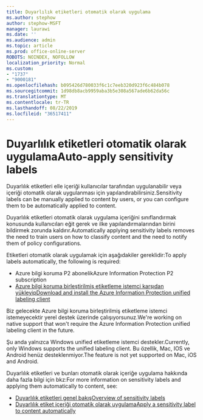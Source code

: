 ```yaml
---
title: Duyarlılık etiketleri otomatik olarak uygulama
ms.author: stephow
author: stephow-MSFT
manager: laurawi
ms.date: ''
ms.audience: admin
ms.topic: article
ms.prod: office-online-server
ROBOTS: NOINDEX, NOFOLLOW
localization_priority: Normal
ms.custom:
- "1737"
- "9000181"
ms.openlocfilehash: b095426d780033f6c1c7eeb320d923f6c484b078
ms.sourcegitcommit: 1d98db8acb9959aba3b5e308a567ade6b62da56c
ms.translationtype: MT
ms.contentlocale: tr-TR
ms.lasthandoff: 08/22/2019
ms.locfileid: "36517411"
---
```

# <a name="auto-apply-sensitivity-labels"></a><span data-ttu-id="092f7-102">Duyarlılık etiketleri otomatik olarak uygulama</span><span class="sxs-lookup"><span data-stu-id="092f7-102">Auto-apply sensitivity labels</span></span>

<span data-ttu-id="092f7-103">Duyarlılık etiketleri elle içeriği kullanıcılar tarafından uygulanabilir veya içeriği otomatik olarak uygulanması için yapılandırabilirsiniz.</span><span class="sxs-lookup"><span data-stu-id="092f7-103">Sensitivity labels can be manually applied to content by users, or you can configure them to be automatically applied to content.</span></span>

<span data-ttu-id="092f7-104">Duyarlılık etiketleri otomatik olarak uygulama içeriğini sınıflandırmak konusunda kullanıcıları eğit gerek ve ilke yapılandırmalarından birini bildirmek zorunda kaldırır.</span><span class="sxs-lookup"><span data-stu-id="092f7-104">Automatically applying sensitivity labels removes the need to train users on how to classify content and the need to notify them of policy configurations.</span></span>

<span data-ttu-id="092f7-105">Etiketleri otomatik olarak uygulamak için aşağıdakiler gereklidir:</span><span class="sxs-lookup"><span data-stu-id="092f7-105">To apply labels automatically, the following is required:</span></span>

- <span data-ttu-id="092f7-106">Azure bilgi koruma P2 abonelik</span><span class="sxs-lookup"><span data-stu-id="092f7-106">Azure Information Protection P2 subscription</span></span>
- [<span data-ttu-id="092f7-107">Azure bilgi koruma birleştirilmiş etiketleme istemci karşıdan yükleyip</span><span class="sxs-lookup"><span data-stu-id="092f7-107">Download and install the Azure Information Protection unified labeling client</span></span>](https://docs.microsoft.com/azure/information-protection/rms-client/install-unifiedlabelingclient-app)

<span data-ttu-id="092f7-108">Biz gelecekte Azure bilgi koruma birleştirilmiş etiketleme istemci istemeyecektir yerel destek üzerinde çalışıyorsunuz.</span><span class="sxs-lookup"><span data-stu-id="092f7-108">We're working on native support that won't require the Azure Information Protection unified labeling client in the future.</span></span>

<span data-ttu-id="092f7-109">Şu anda yalnızca Windows unified etiketleme istemci destekler.</span><span class="sxs-lookup"><span data-stu-id="092f7-109">Currently, only Windows supports the unified labeling client.</span></span>  <span data-ttu-id="092f7-110">Bu özellik, Mac, IOS ve Android henüz desteklenmiyor.</span><span class="sxs-lookup"><span data-stu-id="092f7-110">The feature is not yet supported on Mac, iOS and Android.</span></span>

<span data-ttu-id="092f7-111">Duyarlılık etiketleri ve bunları otomatik olarak içeriğe uygulama hakkında daha fazla bilgi için bkz:</span><span class="sxs-lookup"><span data-stu-id="092f7-111">For more information on sensitivity labels and applying them automatically to content,  see:</span></span>

- [<span data-ttu-id="092f7-112">Duyarlılık etiketleri genel bakış</span><span class="sxs-lookup"><span data-stu-id="092f7-112">Overview of sensitivity labels</span></span>](https://docs.microsoft.com/office365/securitycompliance/sensitivity-labels)
- [<span data-ttu-id="092f7-113">Duyarlılık etiket içeriği otomatik olarak uygulama</span><span class="sxs-lookup"><span data-stu-id="092f7-113">Apply a sensitivity label to content automatically</span></span>](https://docs.microsoft.com/office365/securitycompliance/apply_sensitivity_label_automatically)